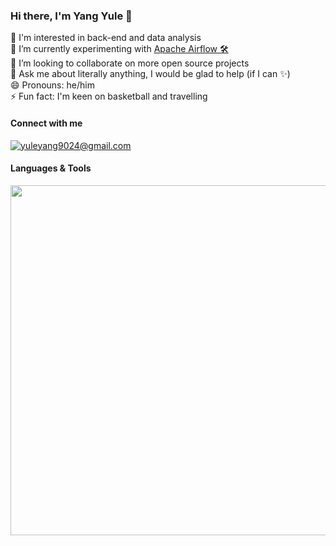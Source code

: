 ### Hi there, I'm Yang Yule 👋
🔭 I'm interested in back-end and data analysis <br />
🌱 I’m currently experimenting with [Apache Airflow 🛠](https://github.com/apache/airflow) <br />
👯 I’m looking to collaborate on more open source projects <br />
💬 Ask me about literally anything, I would be glad to help (if I can ✨) <br />
😄 Pronouns: he/him <br />
⚡ Fun fact: I'm keen on basketball and travelling

#### Connect with me
<a href="mailto:yuleyang9024@gmail.com"><img src="https://img.shields.io/static/v1?label=%F0%9F%92%8C&message=yuleyang9024@gmail.com&labelColor=lightgrey&height=30&color=0072c6" alt="yuleyang9024@gmail.com" valign="middle"></a> <br />

#### Languages & Tools
<img width="560px" src="https://skillicons.dev/icons?i=java,spring,nodejs,go,javascript,python,cpp,mysql,redis,elasticsearch,kubernetes,docker,aws,vim,git,kafka,linux,grafana&perline=18">
